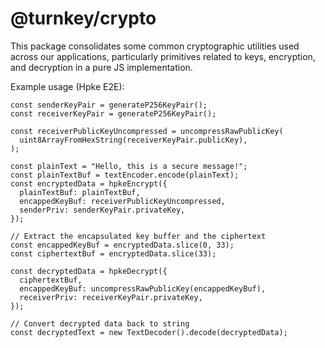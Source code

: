 # @turnkey/crypto

This package consolidates some common cryptographic utilities used across our applications, particularly primitives related to keys, encryption, and decryption in a pure JS implementation.

Example usage (Hpke E2E):

```
const senderKeyPair = generateP256KeyPair();
const receiverKeyPair = generateP256KeyPair();

const receiverPublicKeyUncompressed = uncompressRawPublicKey(
  uint8ArrayFromHexString(receiverKeyPair.publicKey),
);

const plainText = "Hello, this is a secure message!";
const plainTextBuf = textEncoder.encode(plainText);
const encryptedData = hpkeEncrypt({
  plainTextBuf: plainTextBuf,
  encappedKeyBuf: receiverPublicKeyUncompressed,
  senderPriv: senderKeyPair.privateKey,
});

// Extract the encapsulated key buffer and the ciphertext
const encappedKeyBuf = encryptedData.slice(0, 33);
const ciphertextBuf = encryptedData.slice(33);

const decryptedData = hpkeDecrypt({
  ciphertextBuf,
  encappedKeyBuf: uncompressRawPublicKey(encappedKeyBuf),
  receiverPriv: receiverKeyPair.privateKey,
});

// Convert decrypted data back to string
const decryptedText = new TextDecoder().decode(decryptedData);
```
